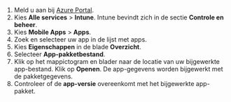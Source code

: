 
1. Meld u aan bij [Azure Portal](https://portal.azure.com).  
2. Kies **Alle services** > **Intune**. Intune bevindt zich in de sectie **Controle en beheer**.  
3. Kies **Mobile Apps** > **Apps**.
4. Zoek en selecteer uw app in de lijst met apps.  
5. Kies **Eigenschappen** in de blade **Overzicht**.  
6. Selecteer **App-pakketbestand**.  
7. Klik op het mappictogram en blader naar de locatie van uw bijgewerkte app-bestand. Klik op **Openen**. De app-gegevens worden bijgewerkt met de pakketgegevens.  
8. Controleer of de **app-versie** overeenkomt met het bijgewerkte app-pakket.  
